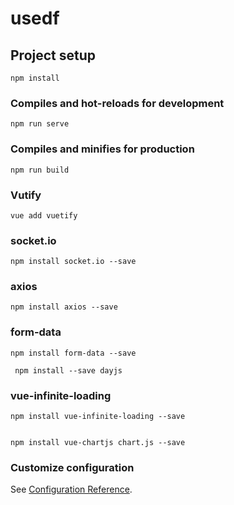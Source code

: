 # usedf

## Project setup
```
npm install
```

### Compiles and hot-reloads for development
```
npm run serve
```

### Compiles and minifies for production
```
npm run build
```

### Vutify
```
vue add vuetify
```

### socket.io
```
npm install socket.io --save
```
### axios
```
npm install axios --save
```

### form-data
```
npm install form-data --save

 npm install --save dayjs
```


### vue-infinite-loading
```
npm install vue-infinite-loading --save


npm install vue-chartjs chart.js --save

```



### Customize configuration
See [Configuration Reference](https://cli.vuejs.org/config/).
